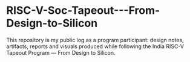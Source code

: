 # RISC-V-Soc-Tapeout---From-Design-to-Silicon
This repository is my public log as a program participant: design notes, artifacts, reports and visuals produced while following the India RISC-V Tapeout Program — From Design to Silicon.
